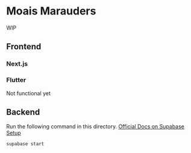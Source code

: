 # Moais Marauders

WIP

## Frontend

### Next.js

### Flutter
Not functional yet

## Backend
Run the following command in this directory. [Official Docs on Supabase Setup](https://supabase.com/docs/guides/cli/local-development)
```
supabase start
```
